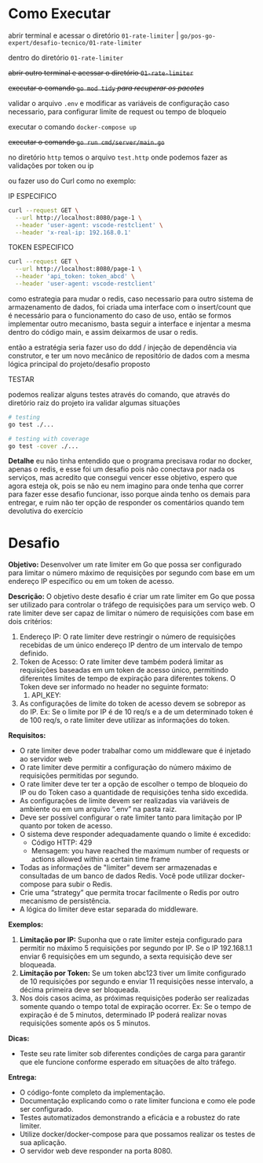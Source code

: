 # Como Executar

abrir terminal e acessar o diretório `01-rate-limiter` | `go/pos-go-expert/desafio-tecnico/01-rate-limiter`

dentro do diretório `01-rate-limiter`



<strike>abrir outro terminal e acessar o diretório `01-rate-limiter`</strike>

<strike>executar o comando `go mod tidy` *para recuperar os pacotes*</strike>

validar o arquivo `.env` e modificar as variáveis de configuração caso necessario, para configurar limite de request ou tempo de bloqueio

executar o comando `docker-compose up`

<strike>executar o comando `go run cmd/server/main.go`</strike>

no diretório `http` temos o arquivo `test.http` onde podemos fazer as validações por token ou ip

ou fazer uso do Curl como no exemplo:

IP ESPECIFICO

```sh
curl --request GET \
  --url http://localhost:8080/page-1 \
  --header 'user-agent: vscode-restclient' \
  --header 'x-real-ip: 192.168.0.1'
```

TOKEN ESPECIFICO

```sh
curl --request GET \
  --url http://localhost:8080/page-1 \
  --header 'api_token: token_abcd' \
  --header 'user-agent: vscode-restclient'
```

como estrategia para mudar o redis, caso necessario para outro sistema de armazenamento de dados, foi criada uma interface com o insert/count que é necessário para o funcionamento do caso de uso, então se formos implementar outro mecanismo, basta seguir a interface e injentar a mesma dentro do código main, e assim deixarmos de usar o redis.

então a estratégia seria fazer uso do ddd / injeção de dependência via construtor, e ter um novo mecânico de repositório de dados com a mesma lógica principal do projeto/desafio proposto

TESTAR

podemos realizar alguns testes através do comando, que através do diretório raiz do projeto ira validar algumas situações

```sh
# testing
go test ./...

# testing with coverage
go test -cover ./...
```


  **Detalhe** eu não tinha entendido que o programa precisava rodar no docker, apenas o redis, e esse foi um desafio pois não conectava por nada os serviços, mas acredito que consegui vencer esse objetivo, espero que agora esteja ok, pois se não eu nem imagino para onde tenha que correr para fazer esse desafio funcionar, isso porque ainda tenho os demais para entregar, e ruim não ter opção de responder os comentários quando tem devolutiva do exercício

# Desafio

**Objetivo:** Desenvolver um rate limiter em Go que possa ser configurado para limitar o número máximo de requisições por segundo com base em um endereço IP específico ou em um token de acesso.

**Descrição:** O objetivo deste desafio é criar um rate limiter em Go que possa ser utilizado para controlar o tráfego de requisições para um serviço web. O rate limiter deve ser capaz de limitar o número de requisições com base em dois critérios:

1. Endereço IP: O rate limiter deve restringir o número de requisições recebidas de um único endereço IP dentro de um intervalo de tempo definido.
2. Token de Acesso: O rate limiter deve também poderá limitar as requisições baseadas em um token de acesso único, permitindo diferentes limites de tempo de expiração para diferentes tokens. O Token deve ser informado no header no seguinte formato:
    1. API_KEY: <TOKEN>
3. As configurações de limite do token de acesso devem se sobrepor as do IP. Ex: Se o limite por IP é de 10 req/s e a de um determinado token é de 100 req/s, o rate limiter deve utilizar as informações do token.

**Requisitos:**

- O rate limiter deve poder trabalhar como um middleware que é injetado ao servidor web
- O rate limiter deve permitir a configuração do número máximo de requisições permitidas por segundo.
- O rate limiter deve ter ter a opção de escolher o tempo de bloqueio do IP ou do Token caso a quantidade de requisições tenha sido excedida.
- As configurações de limite devem ser realizadas via variáveis de ambiente ou em um arquivo “.env” na pasta raiz.
- Deve ser possível configurar o rate limiter tanto para limitação por IP quanto por token de acesso.
- O sistema deve responder adequadamente quando o limite é excedido:
    - Código HTTP: 429
    - Mensagem: you have reached the maximum number of requests or actions allowed within a certain time frame
- Todas as informações de "limiter” devem ser armazenadas e consultadas de um banco de dados Redis. Você pode utilizar docker-compose para subir o Redis.
- Crie uma “strategy” que permita trocar facilmente o Redis por outro mecanismo de persistência.
- A lógica do limiter deve estar separada do middleware.

**Exemplos:**

1. **Limitação por IP:** Suponha que o rate limiter esteja configurado para permitir no máximo 5 requisições por segundo por IP. Se o IP 192.168.1.1 enviar 6 requisições em um segundo, a sexta requisição deve ser bloqueada.
2. **Limitação por Token:** Se um token abc123 tiver um limite configurado de 10 requisições por segundo e enviar 11 requisições nesse intervalo, a décima primeira deve ser bloqueada.
3. Nos dois casos acima, as próximas requisições poderão ser realizadas somente quando o tempo total de expiração ocorrer. Ex: Se o tempo de expiração é de 5 minutos, determinado IP poderá realizar novas requisições somente após os 5 minutos.

**Dicas:**

- Teste seu rate limiter sob diferentes condições de carga para garantir que ele funcione conforme esperado em situações de alto tráfego.

**Entrega:**

- O código-fonte completo da implementação.
- Documentação explicando como o rate limiter funciona e como ele pode ser configurado.
- Testes automatizados demonstrando a eficácia e a robustez do rate limiter.
- Utilize docker/docker-compose para que possamos realizar os testes de sua aplicação.
- O servidor web deve responder na porta 8080.


